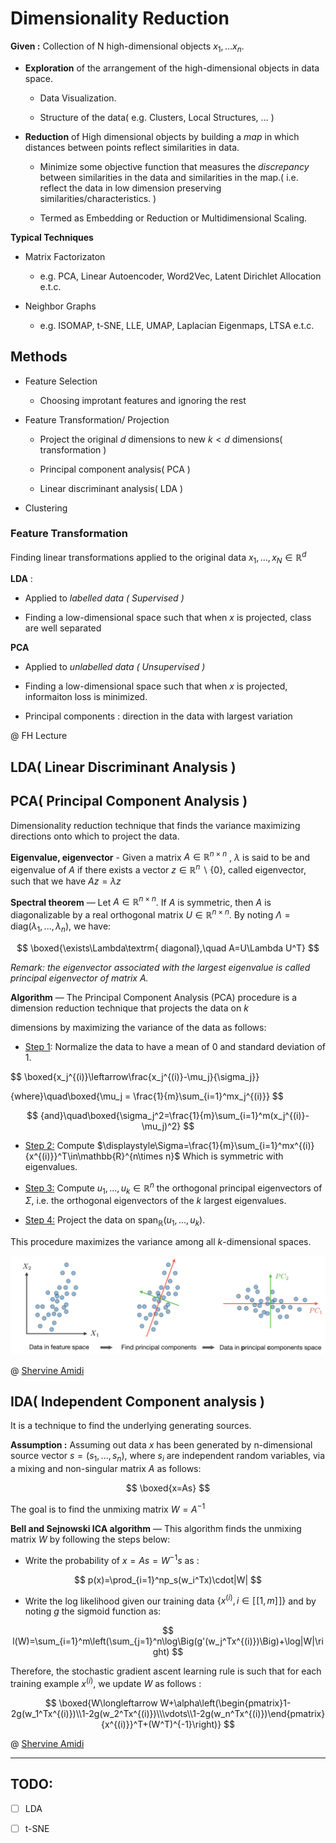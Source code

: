 # Dimensionality Reduction

**Given :** Collection of N high-dimensional objects $x_1, ... x_n.$

- **Exploration** of the arrangement of the high-dimensional objects in data space.
  
  - Data Visualization.
  
  - Structure of the data( e.g. Clusters, Local Structures, ... )

- **Reduction** of High dimensional objects by building a *map* in which distances between points reflect similarities in data.
  
  - Minimize some objective function that measures the *discrepancy* between similarities in the data and similarities in the map.( i.e. reflect the data in low dimension preserving similarities/characteristics. )
  
  - Termed as Embedding or Reduction or Multidimensional Scaling.

**Typical Techniques**

- Matrix Factorizaton
  
  - e.g. PCA, Linear Autoencoder, Word2Vec, Latent Dirichlet Allocation e.t.c.

- Neighbor Graphs
  
  - e.g. ISOMAP, t-SNE, LLE, UMAP, Laplacian Eigenmaps, LTSA e.t.c.

## Methods

- Feature Selection
  
  - Choosing improtant features and ignoring the rest

- Feature Transformation/ Projection
  
  - Project the original $d$ dimensions to new $k\lt d$ dimensions( transformation )
  
  - Principal component analysis( PCA )
  
  - Linear discriminant analysis( LDA )

- Clustering

### Feature Transformation

Finding linear transformations applied to the original data $x_1, ...,x_N \in \mathbb{R}^d$

**LDA** : 

- Applied to *labelled data ( Supervised )*

- Finding a low-dimensional space such that when $x$ is projected, class are well separated

**PCA**

- Applied to *unlabelled data ( Unsupervised )*

- Finding a low-dimensional space such that when $x$ is projected, informaiton loss is minimized.

- Principal components : direction in the data with largest variation

@ FH Lecture

## LDA( Linear Discriminant Analysis )

## PCA( Principal Component Analysis )

Dimensionality reduction technique that finds the variance maximizing directions onto which to project the data.

**Eigenvalue, eigenvector** - Given a matrix $A\in\mathbb{R}^{n\times n}$ , $\lambda$ is said to be and eigenvalue of $A$ if there exists a vector $z \in\mathbb{R}^n\backslash\{0\}$, called eigenvector, such that we have $Az=\lambda z$

**Spectral theorem** ― Let $A\in\mathbb{R}^{n\times n}$. If $A$ is symmetric, then $A$ is diagonalizable by a real orthogonal matrix $U\in\mathbb{R}^{n\times n}$. By noting $\Lambda=\textrm{diag}(\lambda_1,...,\lambda_n)$, we have:

$$
\boxed{\exists\Lambda\textrm{ diagonal},\quad A=U\Lambda U^T}
$$

*Remark: the eigenvector associated with the largest eigenvalue is called principal eigenvector of matrix A.*

**Algorithm** ― The Principal Component Analysis (PCA) procedure is a dimension reduction technique that projects the data on $k$

dimensions by maximizing the variance of the data as follows:

- <u>Step 1</u>: Normalize the data to have a mean of 0 and standard deviation of 1.

$$
\boxed{x_j^{(i)}\leftarrow\frac{x_j^{(i)}-\mu_j}{\sigma_j}}



{where}\quad\boxed{\mu_j = \frac{1}{m}\sum_{i=1}^mx_j^{(i)}} 
$$

$$
{and}\quad\boxed{\sigma_j^2=\frac{1}{m}\sum_{i=1}^m(x_j^{(i)}-\mu_j)^2}
$$

- <u>Step 2:</u>  Compute $\displaystyle\Sigma=\frac{1}{m}\sum_{i=1}^mx^{(i)}{x^{(i)}}^T\in\mathbb{R}^{n\times n}$ Which is symmetric with eigenvalues.

- <u>Step 3:</u> Compute $u_1,..., u_k \in\mathbb{R}^n$ the orthogonal principal eigenvectors of $\Sigma$, i.e. the orthogonal eigenvectors of the $k$ largest eigenvalues.

- <u>Step 4:</u> Project the data on $\textrm{span}_\mathbb{R}(u_1,...,u_k)$.

This procedure maximizes the variance among all $k$-dimensional spaces.

![](./Imgs/pca.png)

@ [Shervine Amidi](https://stanford.edu/~shervine)

## IDA( Independent Component analysis )

It is  a technique to find the underlying generating sources.

**Assumption :** Assuming out data $x$ has been generated by n-dimensional source vector $s=(s_1,...,s_n)$, where $s_i$ are independent random variables, via a mixing and non-singular matrix $A$ as follows:

$$
\boxed{x=As}
$$

The goal is to find the unmixing matrix $W=A^{-1}$

**Bell and Sejnowski ICA algorithm** ― This algorithm finds the unmixing matrix $W$ by following the steps below:

- Write the probability of $x=As=W^{-1}s$ as :

$$
p(x)=\prod_{i=1}^np_s(w_i^Tx)\cdot|W|
$$

- Write the log likelihood given our training data $\{x^{(i)}, i\in[\![1,m]\!]\}$
  and by noting $g$ the sigmoid function as:

$$
l(W)=\sum_{i=1}^m\left(\sum_{j=1}^n\log\Big(g'(w_j^Tx^{(i)})\Big)+\log|W|\right)
$$

Therefore, the stochastic gradient ascent learning rule is such that for each training example $x^{(i)}$, we update $W$ as follows :

$$
\boxed{W\longleftarrow W+\alpha\left(\begin{pmatrix}1-2g(w_1^Tx^{(i)})\\1-2g(w_2^Tx^{(i)})\\\vdots\\1-2g(w_n^Tx^{(i)})\end{pmatrix}{x^{(i)}}^T+(W^T)^{-1}\right)}
$$

@ [Shervine Amidi](https://stanford.edu/~shervine)

****

## TODO:

- [ ] LDA

- [ ] t-SNE
